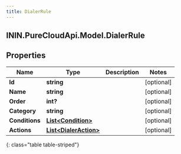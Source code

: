 ```yaml
---
title: DialerRule
---
```

## ININ.PureCloudApi.Model.DialerRule

## Properties

|Name | Type | Description | Notes|
|------------ | ------------- | ------------- | -------------|
| **Id** | **string** |  | [optional] |
| **Name** | **string** |  | [optional] |
| **Order** | **int?** |  | [optional] |
| **Category** | **string** |  | [optional] |
| **Conditions** | [**List&lt;Condition&gt;**](Condition.html) |  | [optional] |
| **Actions** | [**List&lt;DialerAction&gt;**](DialerAction.html) |  | [optional] |
{: class="table table-striped"}


